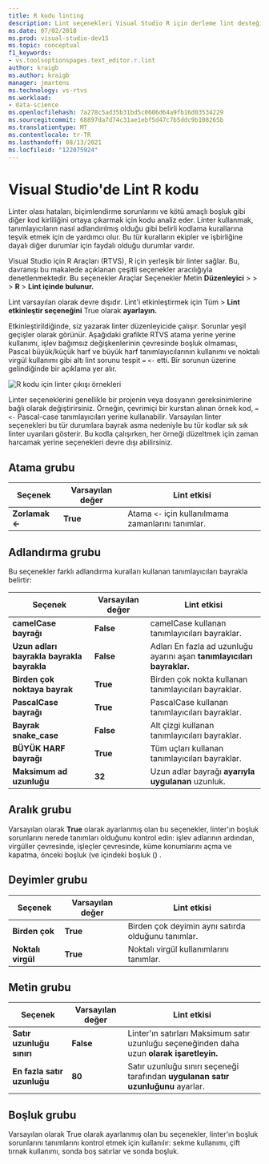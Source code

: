 ```yaml
---
title: R kodu linting
description: Lint seçenekleri Visual Studio R için derleme lint desteğiyle çalışma.
ms.date: 07/02/2018
ms.prod: visual-studio-dev15
ms.topic: conceptual
f1_keywords:
- vs.toolsoptionspages.text_editor.r.lint
author: kraigb
ms.author: kraigb
manager: jmartens
ms.technology: vs-rtvs
ms.workload:
- data-science
ms.openlocfilehash: 7a278c5ad35b31bd5c0606d64a9fb16d03534229
ms.sourcegitcommit: 68897da7d74c31ae1ebf5d47c7b5ddc9b108265b
ms.translationtype: MT
ms.contentlocale: tr-TR
ms.lasthandoff: 08/13/2021
ms.locfileid: "122075924"
---
```

# <a name="lint-r-code-in-visual-studio"></a>Visual Studio'de Lint R kodu

Linter olası hataları, biçimlendirme sorunlarını ve kötü amaçlı boşluk gibi diğer kod kirliliğini ortaya çıkarmak için kodu analiz eder. Linter kullanmak, tanımlayıcıların nasıl adlandırılmış olduğu gibi belirli kodlama kurallarına teşvik etmek için de yardımcı olur. Bu tür kuralların ekipler ve işbirliğine dayalı diğer durumlar için faydalı olduğu durumlar vardır.

Visual Studio için R Araçları (RTVS), R için yerleşik bir linter sağlar. Bu, davranışı bu makalede açıklanan çeşitli seçenekler aracılığıyla denetlenmektedir. Bu seçenekler Araçlar Seçenekler Metin **Düzenleyici**  >    >    >  **R**  >  **Lint içinde bulunur.**

Lint varsayılan olarak devre dışıdır. Lint'i etkinleştirmek için Tüm  >  **Lint etkinleştir seçeneğini** True olarak **ayarlayın.**

Etkinleştirildiğinde, siz yazarak linter düzenleyicide çalışır. Sorunlar yeşil geçişler olarak görünür. Aşağıdaki grafikte RTVS atama yerine yerine kullanımı, işlev bağımsız değişkenlerinin çevresinde boşluk olmaması, Pascal büyük/küçük harf ve büyük harf tanımlayıcılarının kullanımı ve noktalı virgül kullanımı gibi altı lint sorunu tespit `=` `<-` etti. Bir sorunun üzerine gelindiğinde bir açıklama yer alır.

![R kodu için linter çıkışı örnekleri](media/linting-01.png)

Linter seçeneklerini genellikle bir projenin veya dosyanın gereksinimlerine bağlı olarak değiştirirsiniz. Örneğin, çevrimiçi bir kurstan alınan örnek kod, `=` `<-` Pascal-case tanımlayıcıları yerine kullanabilir. Varsayılan linter seçenekleri bu tür durumlara bayrak asma nedeniyle bu tür kodlar sık sık linter uyarıları gösterir. Bu kodla çalışırken, her örneği düzeltmek için zaman harcamak yerine seçenekleri devre dışı abilirsiniz.

## <a name="assignment-group"></a>Atama grubu

| Seçenek | Varsayılan değer | Lint etkisi |
| --- | --- | --- |
| **Zorlamak \<-** | **True** | Atama `<-` için kullanılmama zamanlarını tanımlar. |

## <a name="naming-group"></a>Adlandırma grubu

Bu seçenekler farklı adlandırma kuralları kullanan tanımlayıcıları bayrakla belirtir:

| Seçenek | Varsayılan değer | Lint etkisi |
| --- | --- | --- |
| **camelCase bayrağı** | **False** | camelCase kullanan tanımlayıcıları bayraklar. |
| **Uzun adları bayrakla bayrakla bayrakla** | **False** | Adları En fazla ad uzunluğu ayarını aşan **tanımlayıcıları bayraklar.** |
| **Birden çok noktaya bayrak** | **True** | Birden çok nokta kullanan tanımlayıcıları bayraklar. |
| **PascalCase bayrağı** | **True** | PascalCase kullanan tanımlayıcıları bayraklar. |
| **Bayrak snake_case** | **False** | Alt çizgi kullanan tanımlayıcıları bayraklar. |
| **BÜYÜK HARF bayrağı** | **True** | Tüm uçları kullanan tanımlayıcıları bayraklar. |
| **Maksimum ad uzunluğu** | **32** | Uzun adlar bayrağı **ayarıyla uygulanan** uzunluk. |

## <a name="spacing-group"></a>Aralık grubu

Varsayılan olarak **True** olarak ayarlanmış olan bu seçenekler, linter'ın boşluk sorunlarını nerede tanımları olduğunu kontrol edin: işlev adlarının ardından, virgüller çevresinde, işleçler çevresinde, küme konumlarını açma ve kapatma, önceki boşluk (ve içindeki boşluk () .

## <a name="statements-group"></a>Deyimler grubu

| Seçenek | Varsayılan değer | Lint etkisi |
| --- | --- | --- |
| **Birden çok** | **True** | Birden çok deyimin aynı satırda olduğunu tanımlar. |
| **Noktalı virgül** | **True** | Noktalı virgül kullanımlarını tanımlar. |

## <a name="text-group"></a>Metin grubu

| Seçenek | Varsayılan değer | Lint etkisi |
| --- | --- | --- |
| **Satır uzunluğu sınırı** | **False** | Linter'ın satırları Maksimum satır uzunluğu seçeneğinden daha uzun **olarak işaretleyin.** |
| **En fazla satır uzunluğu** | **80** | Satır uzunluğu sınırı seçeneği tarafından **uygulanan satır uzunluğunu** ayarlar. |

## <a name="whitespace-group"></a>Boşluk grubu

Varsayılan olarak True olarak ayarlanmış  olan bu seçenekler, linter'ın boşluk sorunlarını tanımlarını kontrol etmek için kullanılır: sekme kullanımı, çift tırnak kullanımı, sonda boş satırlar ve sonda boşluk.